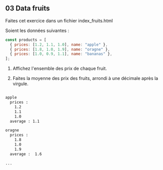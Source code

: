 ## 03 Data fruits

Faites cet exercice dans un fichier index_fruits.html

Soient les données suivantes :

```js
const products = [
  { prices: [1.2, 1.1, 1.0], name: "apple" },
  { prices: [1.8, 1.0, 1.9], name: "oragne" },
  { prices: [1.0, 0.9, 1.1], name: "bananas" },
];
```

1. Affichez l'ensemble des prix de chaque fruit.

2. Faites la moyenne des prix des fruits, arrondi à une décimale après la virgule.

```txt

apple
  prices :
    1.2
    1.1
    1.0
  average : 1.1

oragne
  prices :
    1.8
    1.0
    1.9
  average :  1.6

...
```
